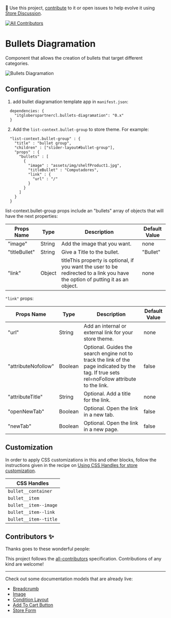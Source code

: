 📢 Use this project, [contribute](https://github.com/{OrganizationName}/{AppName}) to it or open issues to help evolve it using [Store Discussion](https://github.com/vtex-apps/store-discussion).

<!-- DOCS-IGNORE:start -->
<!-- ALL-CONTRIBUTORS-BADGE:START - Do not remove or modify this section -->
[![All Contributors](https://img.shields.io/badge/all_contributors-0-orange.svg?style=flat-square)](#contributors-)
<!-- ALL-CONTRIBUTORS-BADGE:END -->
<!-- DOCS-IGNORE:end -->

# Bullets Diagramation

Component that allows the creation of bullets that target different categories. 

![Bullets Diagramation](../docs/bullets.png)

## Configuration 


1. add bullet diagramation template app in `manifest.json`:

```
  dependencies: {
    "itgloberspartnercl.bullets-diagramation": "0.x"
  }
```

2. Add the `list-context.bullet-group` to store theme. For example:
```
  "list-context.bullet-group" : {
    "title" : "bullet group",
    "children" : ["slider-layout#bullet-group"],
    "props" : {
      "bullets" : [
        {
          "image" : "assets/img/shelfProduct1.jpg",
          "titleBullet" : "Computadores",
          "link" : {
            "url" : "/"
          }
        }
      ] 
    }  
  }
```
list-context.bullet-group props include an "bullets" array of objects that will have the next properties:


| Props Name    | Type   | Description                                                                                                                     | Default Value |
|---------------|--------|---------------------------------------------------------------------------------------------------------------------------------|---------------|
| "image"       | String | Add the image that you want.                                                                                                    | none          |
| "titleBullet" | String | Give a Title to the bullet.                                                                                                     | "Bullet"      |
| "link"        | Object | titleThis property is optional, if you want the user to be redirected to a link you have the option of putting it as an object. | none          |

`"link"` props:

| Props Name          | Type    | Description                                                                                                                                 | Default Value |
|---------------------|---------|---------------------------------------------------------------------------------------------------------------------------------------------|---------------|
| "url"               | String  | Add an internal or external link for your store theme.                                                                                      | none          |
| "attributeNofollow" | Boolean | Optional. Guides the search engine not to track the link of the page indicated by the tag. If true sets rel=noFollow attribute to the link. | false         |
| "attributeTitle"    | String  | Optional. Add a title for the link.                                                                                                         | none          |
| "openNewTab"        | Boolean | Optional. Open the link in a new tab.                                                                                                       | false               |
| "newTab"            | Boolean | Optional. Open the link in a new page.                                                                                                      | false              |

## Customization

In order to apply CSS customizations in this and other blocks, follow the instructions given in the recipe on [Using CSS Handles for store customization](https://vtex.io/docs/recipes/style/using-css-handles-for-store-customization).

| CSS Handles |
| ----------- | 
| `bullet__container` | 
| `bullet__item` | 
| `bullet__item--image` | 
| `bullet__item--link` | 
| `bullet__item--title` |


<!-- DOCS-IGNORE:start -->

## Contributors ✨

Thanks goes to these wonderful people:

<!-- ALL-CONTRIBUTORS-LIST:START - Do not remove or modify this section -->
<!-- prettier-ignore-start -->
<!-- markdownlint-disable -->
<!-- markdownlint-enable -->
<!-- prettier-ignore-end -->
<!-- ALL-CONTRIBUTORS-LIST:END -->

This project follows the [all-contributors](https://github.com/all-contributors/all-contributors) specification. Contributions of any kind are welcome!

<!-- DOCS-IGNORE:end -->

---- 

Check out some documentation models that are already live: 
- [Breadcrumb](https://github.com/vtex-apps/breadcrumb)
- [Image](https://vtex.io/docs/components/general/vtex.store-components/image)
- [Condition Layout](https://vtex.io/docs/components/all/vtex.condition-layout@1.1.6/)
- [Add To Cart Button](https://vtex.io/docs/components/content-blocks/vtex.add-to-cart-button@0.9.0/)
- [Store Form](https://vtex.io/docs/components/all/vtex.store-form@0.3.4/)
